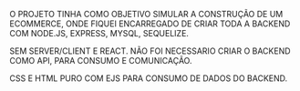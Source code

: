 O PROJETO TINHA COMO OBJETIVO SIMULAR A CONSTRUÇÃO DE UM ECOMMERCE, ONDE FIQUEI ENCARREGADO DE CRIAR TODA A BACKEND COM NODE.JS, EXPRESS, MYSQL, SEQUELIZE.

SEM SERVER/CLIENT E REACT. NÃO FOI NECESSARIO CRIAR O BACKEND COMO API, PARA CONSUMO E COMUNICAÇÃO.

CSS E HTML PURO COM EJS PARA CONSUMO DE DADOS DO BACKEND.
